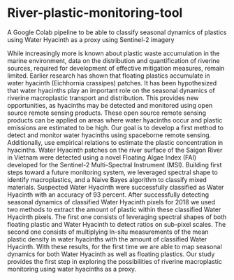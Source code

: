 # River-plastic-monitoring-tool
A Google Colab pipeline to be able to classify seasonal dynamics of plastics using Water Hyacinth as a proxy using Sentinel-2 imagery

While increasingly more is known about plastic waste accumulation in the marine environment, data on the distribution and quantification of riverine sources, required for development of effective mitigation measures, remain limited. Earlier research has shown that floating plastics accumulate in water hyacinth (Eichhornia crassipes) patches. It has been hypothesized that water hyacinths play an important role on the seasonal dynamics of riverine macroplastic transport and distribution. This provides new opportunities, as hyacinths may be detected and monitored using open source remote sensing products. These open source remote sensing products can be applied on areas where water hyacinths occur  and plastic emissions are estimated to be high. Our goal is to develop a first method to detect and monitor water hyacinths using spaceborne remote sensing. Additionally, use empirical relations to estimate the plastic concentration in hyacinths. Water Hyacinth patches on the river surface of the Saigon River in Vietnam were detected using a novel Floating Algae Index (FAI) developed for the Sentinel-2 Multi-Spectral Instrument (MSI). Building first steps toward a future monitoring system, we leveraged spectral shape to identify macroplastics, and a Naive Bayes algorithm to classify mixed materials. Suspected Water Hyacinth were successfully classified as Water Hyacinth with an accuracy of 93 percent. After successfully detecting seasonal dynamics of classified Water Hyacinth pixels for 2018 we used two methods to extract the amount of plastic within these classified Water Hyacinth pixels. The first one consists of leveraging spectral shapes  of both floating plastic and Water Hyacinth to detect ratios on sub-pixel scales. The second one consists of multiplying In-situ measurements of the  mean plastic density in water hyacinths with the amount of classified Water Hyacinth. With these results, for the first time we are able to map seasonal dynamics for both Water Hyacinth as well as floating plastics. Our study provides the first step in exploring the possibilities of riverine macroplastic monitoring using water hyacinths as a proxy. 
